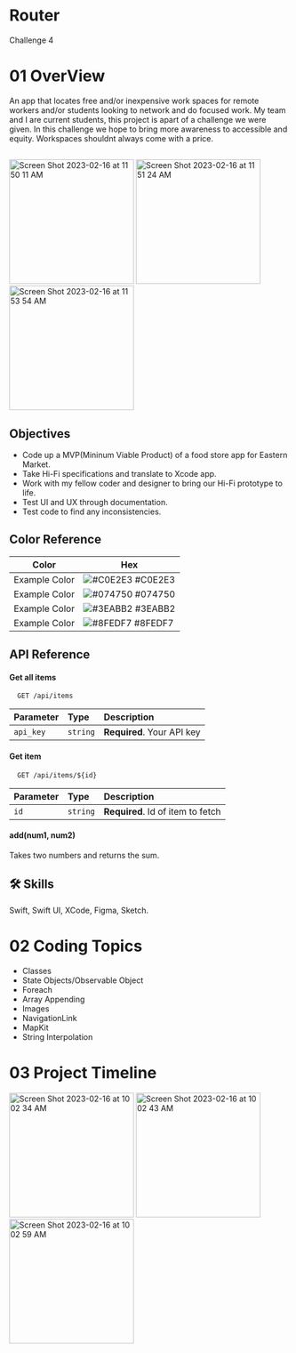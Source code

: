 # Router
Challenge 4
 


# 01 OverView

An app that locates free and/or inexpensive work spaces for remote workers and/or students looking to network and do focused work. My team and I are current students, this project is apart of a challenge we were given. In this challenge we hope to bring more awareness to accessible and equity. Workspaces shouldnt always come with a price.   


## 
<img width="224" alt="Screen Shot 2023-02-16 at 11 50 11 AM" src="https://user-images.githubusercontent.com/124601363/219433319-6f2c39df-5b1c-45aa-a61e-9c4a8dc71baa.png">

<img width="224" alt="Screen Shot 2023-02-16 at 11 51 24 AM" src="https://user-images.githubusercontent.com/124601363/219433483-feb5dcda-c849-485d-a7e2-f969f3fe769b.png">


<img width="224" alt="Screen Shot 2023-02-16 at 11 53 54 AM" src="https://user-images.githubusercontent.com/124601363/219434059-8bc9347a-bfcb-46e9-ac72-815adf04c6fe.png">


## Objectives 
- Code up a MVP(Mininum Viable Product) of a food store app for Eastern Market.
- Take Hi-Fi specifications and translate to Xcode app.
- Work with my fellow coder and designer to bring our Hi-Fi prototype to life.
- Test UI and UX through documentation.
- Test code to find any inconsistencies.

## Color Reference

| Color             | Hex                                                                |
| ----------------- | ------------------------------------------------------------------ |
| Example Color | ![#C0E2E3](https://via.placeholder.com/10/C0E2E3?text=+) #C0E2E3 |
| Example Color | ![#074750](https://via.placeholder.com/10/074750?text=+) #074750 |
| Example Color | ![#3EABB2](https://via.placeholder.com/10/3EABB2?text=+) #3EABB2 |
| Example Color | ![#8FEDF7](https://via.placeholder.com/10/8FEDF7?text=+) #8FEDF7 |


## API Reference

#### Get all items

```http
  GET /api/items
```

| Parameter | Type     | Description                |
| :-------- | :------- | :------------------------- |
| `api_key` | `string` | **Required**. Your API key |

#### Get item

```http
  GET /api/items/${id}
```

| Parameter | Type     | Description                       |
| :-------- | :------- | :-------------------------------- |
| `id`      | `string` | **Required**. Id of item to fetch |

#### add(num1, num2)

Takes two numbers and returns the sum.


## 🛠 Skills
Swift, Swift UI, XCode, Figma, Sketch.



# 02 Coding Topics

- Classes
- State Objects/Observable Object
- Foreach
- Array Appending
- Images
- NavigationLink
- MapKit
- String Interpolation 

# 03 Project Timeline

<img width="224" alt="Screen Shot 2023-02-16 at 10 02 34 AM" src="https://user-images.githubusercontent.com/124601363/219404052-cad49495-6ffd-47b8-9124-e68773d95abe.png">
<img width="224" alt="Screen Shot 2023-02-16 at 10 02 43 AM" src="https://user-images.githubusercontent.com/124601363/219404162-964be226-e08d-4a38-9ca8-2a1c07579650.png">

<img width="224" alt="Screen Shot 2023-02-16 at 10 02 59 AM" src="https://user-images.githubusercontent.com/124601363/219404188-d9556e7e-e694-404c-9d06-9f366e880e63.png">


